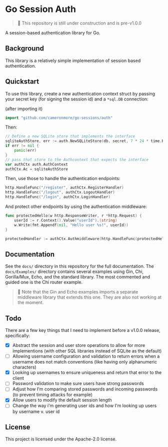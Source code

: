 # Go Session Auth

> 🚧 This repository is still under construction and is pre-v1.0.0

A session-based authentication library for Go.

## Background

This library is a relatively simple implementation of session based authentication.

## Quickstart

To use this library, create a new authentication context struct by passing your secret key (for signing the session id) and a `*sql.DB` connection:

(after importing it)
```go
import "github.com/cameronmore/go-sessions/auth"
```
Then:
```go
// Define a new SQLite store that implements the interface
sqliteAuthStore, err := auth.NewSQLiteStore(db, secret, 7 * 24 * time.Hour)
if err != nil {
	panic(err)
}
// pass that store to the Authcontext that expects the interface
var authCtx auth.AuthContext
authCtx.Ac = sqliteAuthStore
```

Then, use those to handle the authentication endpoints:

```go
http.HandleFunc("/register", authCtx.RegisterHandler)
http.HandleFunc("/logout", authCtx.LogoutHandler)
http.HandleFunc("/login", authCtx.LoginHandler)
```

And protect other endpoints by using the authentication middleware:

```go
func protectedHello(w http.ResponseWriter, r *http.Request) {
    userId := r.Context().Value("userId").(string)
	w.Write(fmt.Appendf(nil, "Hello user %s!", userId))
}

protectedHandler := authCtx.Authmiddleware(http.HandleFunc(protectedHello))
```

## Documentation

See the `docs/` directory in this repository for the full documentation. The `docs/Examples/` directory contains several examples using Gin, Chi, Gorilla/Mux, Echo, and the standard library. The most commented and guided one is the Chi router example.

> 🚧 Note that the Gin and Echo examples imports a separate middleware library that extends this one. They are also not working at the moment.

## Todo

There are a few key things that I need to implement before a v1.0.0 release, specifically:
- [x] Abstract the session and user store operations to allow for more implementions (with other SQL libraries instead of SQLite as the default)
- [ ]  Allowing username configuration and validation to return errors when a username does not match conventions (like having only alphanumeric characters)
- [x] Looking up usernames to ensure uniqueness and return that error to the client
- [ ] Password validation to make sure users have strong passwords
- [ ] Adjust how I'm comparing stored passwords and incoming passwords (to prevent timing attacks for example)
- [x] Allow users to modify the default session length
- [ ] Change the way i'm generating user ids and how I'm looking up users by username v. user id

## License

This project is licensed under the Apache-2.0 license.
